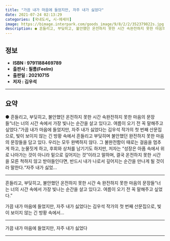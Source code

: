 ```yaml
---
title: "가끔 내가 마음에 들었지만, 자주 내가 싫었다"
date: 2021-07-24 02:13:29
categories: [국내도서, 시-에세이]
image: https://bimage.interpark.com/goods_image/9/8/2/2/352379822s.jpg
description: ● 흔들리고, 부딪히고, 불안했던 온전하지 못한 시간 속완전하지 못한 마음의 문장들“너는 너의 시간 속에서 가장 빛나는 순간을 살고 있다고. 여름이 오기 전 꼭 말해주고 싶었다.”가끔 내가 마음에 들었지만, 자주 내가 싫었다는 김우석 작가의 첫 번째 산문집으로, 빛이 보이지 않는 긴
---
```


## **정보**

- **ISBN : 9791188469789**
- **출판사 : 필름(Feelm)**
- **출판일 : 20210715**
- **저자 : 김우석**

------



## **요약**

●  흔들리고, 부딪히고, 불안했던 온전하지 못한 시간 속완전하지 못한 마음의 문장들“너는 너의 시간 속에서 가장 빛나는 순간을 살고 있다고. 여름이 오기 전 꼭 말해주고 싶었다.”가끔 내가 마음에 들었지만, 자주 내가 싫었다는 김우석 작가의 첫 번째 산문집으로, 빛이 보이지 않는 긴 방황 속에서 흔들리고 부딪히며 불안했던 완전하지 못한 마음의 문장들을 담고 있다. 우리는 모두 완벽하지 않다. 그 불완전함이 때로는 걸음을 멈추게 하고, 눈물짓게 하고, 후회와 상처를 남기기도 하지만, 저자는 “성장은 아픔 속에서 위로 나아가는 것이 아니라 밑으로 깊어지는 것”이라고 말하며,  결국 온전하지 못한 시간을 모른 척하지 않고 받아들인다면, 반드시 내가 나로서 깊어지는 순간을 만나게 될 것이라 말한다.“자주 내가 싫었...

------

흔들리고, 부딪히고, 불안했던
온전하지 못한 시간 속
완전하지 못한 마음의 문장들“너는 너의 시간 속에서 가장 빛나는 순간을 살고 있다고. 
여름이 오기 전 꼭 말해주고 싶었다.”

가끔 내가 마음에 들었지만, 자주 내가 싫었다는 김우석 작가의 첫 번째 산문집으로, 빛이 보이지 않는 긴 방황 속에서... 

------


가끔 내가 마음에 들었지만, 자주 내가 싫었다 

------


